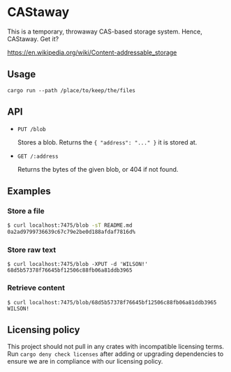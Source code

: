 # CAStaway

This is a temporary, throwaway CAS-based storage system. Hence, CAStaway. Get it?

https://en.wikipedia.org/wiki/Content-addressable_storage

## Usage

`cargo run --path /place/to/keep/the/files`

## API

- `PUT /blob`

  Stores a blob. Returns the `{ "address": "..." }` it is stored at.

- `GET /:address`

  Returns the bytes of the given blob, or 404 if not found.

## Examples

### Store a file

```bash
$ curl localhost:7475/blob -sT README.md
0a2ad9799736639c67c79e2be0d188afdaf7816d%
```

### Store raw text

```
$ curl localhost:7475/blob -XPUT -d 'WILSON!'
68d5b57378f76645bf12506c88fb06a81ddb3965
```

### Retrieve content

```
$ curl localhost:7475/blob/68d5b57378f76645bf12506c88fb06a81ddb3965
WILSON!
```

## Licensing policy

This project should not pull in any crates with incompatible licensing terms.
Run `cargo deny check licenses` after adding or upgrading dependencies to ensure we are in
compliance with our licensing policy.
